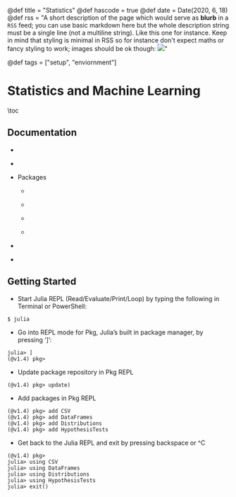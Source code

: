 @def title = "Statistics"
@def hascode = true
@def date = Date(2020, 6, 18)
@def rss = "A short description of the page which would serve as **blurb** in a `RSS` feed; you can use basic markdown here but the whole description string must be a single line (not a multiline string). Like this one for instance. Keep in mind that styling is minimal in RSS so for instance don't expect maths or fancy styling to work; images should be ok though: ![](https://upload.wikimedia.org/wikipedia/en/3/32/Rick_and_Morty_opening_credits.jpeg)"

@def tags = ["setup", "enviornment"]

# Statistics and Machine Learning

\toc

## Documentation
* ~~~ <a href="https://juliadocs.github.io/Julia-Cheat-Sheet/" target="_blank">Julia Cheat Sheet</a> ~~~
* ~~~ <a href="http://juliastats.github.io/" target="_blank">Julia Stats</a> ~~~
* Packages
    * ~~~ <a href="https://juliadata.github.io/CSV.jl/stable/" target="_blank">CSV.jl</a> ~~~
    * ~~~ <a href="https://juliadata.github.io/DataFrames.jl/stable/man/getting_started.html" target="_blank">DataFrames.jl</a> ~~~
    * ~~~ <a href="http://juliastats.github.io/Distributions.jl/latest/starting.html" target="_blank">Distributions.jl</a> ~~~
    * ~~~ <a href="http://juliastats.github.io/HypothesisTests.jl/dev/" target="_blank">HypothesisTests.jl</a> ~~~
* ~~~ <a href="https://docs.julialang.org/en/v1/stdlib/Statistics/index.html" target="_blank">Statistics Module</a> ~~~
* ~~~ <a href="https://docs.julialang.org/en/v1/stdlib/Random/index.html" target="_blank">Random Number Generator</a> ~~~

## Getting Started

* Start Julia REPL (Read/Evaluate/Print/Loop) by typing the following in Terminal or PowerShell:

```
$ julia
```

* Go into REPL mode for Pkg, Julia’s built in package manager, by pressing ‘]’:

```
julia> ]
(@v1.4) pkg>
```

* Update package repository in Pkg REPL

```
(@v1.4) pkg> update)
```

* Add packages in Pkg REPL

```
(@v1.4) pkg> add CSV
(@v1.4) pkg> add DataFrames
(@v1.4) pkg> add Distributions
(@v1.4) pkg> add HypothesisTests
```

* Get back to the Julia REPL and exit by pressing backspace or ^C

```
(@v1.4) pkg>
julia> using CSV
julia> using DataFrames
julia> using Distributions
julia> using HypothesisTests
julia> exit()
```

